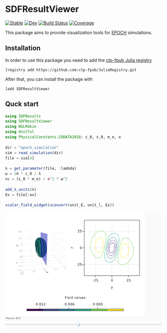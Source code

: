 # SDFResultViewer

[![Stable](https://img.shields.io/badge/docs-stable-blue.svg)](https://SebastianM-C.github.io/SDFResultViewer.jl/stable)
[![Dev](https://img.shields.io/badge/docs-dev-blue.svg)](https://SebastianM-C.github.io/SDFResultViewer.jl/dev)
[![Build Status](https://github.com/SebastianM-C/SDFResultViewer.jl/workflows/CI/badge.svg)](https://github.com/SebastianM-C/SDFResultViewer.jl/actions)
[![Coverage](https://codecov.io/gh/SebastianM-C/SDFResultViewer.jl/branch/master/graph/badge.svg)](https://codecov.io/gh/SebastianM-C/SDFResultViewer.jl)

This package aims to provide visualization tools for [EPOCH](https://cfsa-pmw.warwick.ac.uk/mediawiki/index.php/EPOCH:FAQ) simulations.

## Installation

In order to use this package you need to add the [ctp-fpub Julia registry](https://github.com/ctp-fpub/JuliaRegistry)
```
]registry add https://github.com:ctp-fpub/JuliaRegistry.git
```

After that, you can install the package with
```
]add SDFResultViewer
```

## Quck start

```julia
using SDFResults
using SDFResultViewer
using WGLMakie
using Unitful
using PhysicalConstants.CODATA2018: c_0, ε_0, m_e, e

dir = "epoch_simulation"
sim = read_simulation(dir)
file = sim[4]

λ = get_parameter(file, :lambda)
ω = 2π * c_0 / λ
nc = (ε_0 * m_e) / e^2 * ω^2

add_λ_units(λ)
Ex = file[:ex]

scalar_field_widget(uconvert(unit_E, unit_l, Ex))
```

![widget](assets/widget.png)
